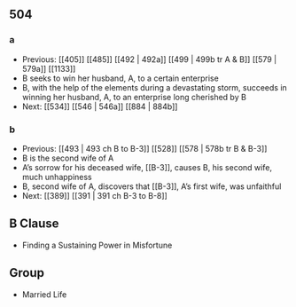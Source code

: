 ## 504
### a
- Previous: [[405]] [[485]] [[492 | 492a]] [[499 | 499b tr A &amp; B]] [[579 | 579a]] [[1133]] 
- B seeks to win her husband, A, to a certain enterprise
- B, with the help of the elements during a devastating storm, succeeds in winning her husband, A, to an enterprise long cherished by B
- Next: [[534]] [[546 | 546a]] [[884 | 884b]] 

### b
- Previous: [[493 | 493 ch B to B-3]] [[528]] [[578 | 578b tr B &amp; B-3]] 
- B is the second wife of A
- A’s sorrow for his deceased wife, [[B-3]], causes B, his second wife, much unhappiness
- B, second wife of A, discovers that [[B-3]], A’s first wife, was unfaithful
- Next: [[389]] [[391 | 391 ch B-3 to B-8]] 

## B Clause
- Finding a Sustaining Power in Misfortune

## Group
- Married Life

